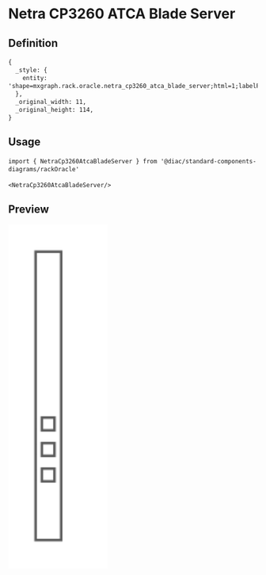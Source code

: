 # Netra CP3260 ATCA Blade Server

## Definition

```
{
  _style: { 
    entity: 'shape=mxgraph.rack.oracle.netra_cp3260_atca_blade_server;html=1;labelPosition=right;align=left;spacingLeft=15;dashed=0;shadow=0;fillColor=#ffffff;',
  },
  _original_width: 11,
  _original_height: 114,
}
```

## Usage

```
import { NetraCp3260AtcaBladeServer } from '@diac/standard-components-diagrams/rackOracle'

<NetraCp3260AtcaBladeServer/>
```

## Preview

<img src="./netra-cp3260-atca-blade-server.png" width="200"/>
